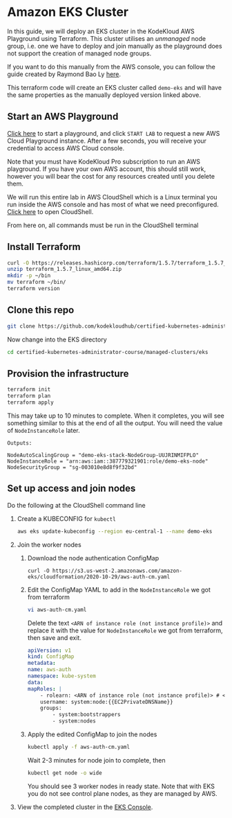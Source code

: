 # Amazon EKS Cluster

In this guide, we will deploy an EKS cluster in the KodeKloud AWS Playground using Terraform. This cluster utilises an *unmanaged* node group, i.e. one we have to deploy and join manually as the playground does not support the creation of managed node groups.

If you want to do this manually from the AWS console, you can follow the guide created by Raymond Bao Ly [here](https://kodekloud.com/community/t/playground-series-how-to-create-an-eks-cluster-in-kodekloud-playground/330748).

This terraform code will create an EKS cluster called `demo-eks` and will have the same properties as the manually deployed version linked above.

## Start an AWS Playground

[Click here](https://kodekloud.com/topic/playground-aws/) to start a playground, and click `START LAB` to request a new AWS Cloud Playground instance. After a few seconds, you will receive your credential to access AWS Cloud console.

Note that you must have KodeKloud Pro subscription to run an AWS playground. If you have your own AWS account, this should still work, however you will bear the cost for any resources created until you delete them.

We will run this entire lab in AWS CloudShell which is a Linux terminal you run inside the AWS console and has most of what we need preconfigured. [Click here](https://us-east-1.console.aws.amazon.com/cloudshell/home?region=us-east-1) to open CloudShell.

From here on, all commands must be run in the CloudShell terminal

## Install Terraform

```bash
curl -O https://releases.hashicorp.com/terraform/1.5.7/terraform_1.5.7_linux_amd64.zip
unzip terraform_1.5.7_linux_amd64.zip
mkdir -p ~/bin
mv terraform ~/bin/
terraform version
```

## Clone this repo

```bash
git clone https://github.com/kodekloudhub/certified-kubernetes-administrator-course.git
```

Now change into the EKS directory

```bash
cd certified-kubernetes-administrator-course/managed-clusters/eks
```

## Provision the infrastructure

```bash
terraform init
terraform plan
terraform apply
```

This may take up to 10 minutes to complete. When it completes, you will see something similar to this at the end of all the output. You will need the value of `NodeInstanceRole` later.

```
Outputs:

NodeAutoScalingGroup = "demo-eks-stack-NodeGroup-UUJRINMIFPLO"
NodeInstanceRole = "arn:aws:iam::387779321901:role/demo-eks-node"
NodeSecurityGroup = "sg-003010e8d8f9f32bd"
```

## Set up access and join nodes

Do the following at the CloudShell command line

1.  Create a KUBECONFIG for `kubectl`

    ```bash
    aws eks update-kubeconfig --region eu-central-1 --name demo-eks
    ```

1.  Join the worker nodes

    1. Download the node authentication ConfigMap

        ```
        curl -O https://s3.us-west-2.amazonaws.com/amazon-eks/cloudformation/2020-10-29/aws-auth-cm.yaml
        ```

    1.  Edit the ConfigMap YAML to add in the `NodeInstanceRole` we got from terraform

        ```bash
        vi aws-auth-cm.yaml
        ```

        Delete the text `<ARN of instance role (not instance profile)>` and replace it with the value for `NodeInstanceRole` we got from terraform, then save and exit.

        ```yaml
        apiVersion: v1
        kind: ConfigMap
        metadata:
        name: aws-auth
        namespace: kube-system
        data:
        mapRoles: |
            - rolearn: <ARN of instance role (not instance profile)> # <- EDIT THIS
            username: system:node:{{EC2PrivateDNSName}}
            groups:
                - system:bootstrappers
                - system:nodes

        ```

    1.  Apply the edited ConfigMap to join the nodes

        ```bash
        kubectl apply -f aws-auth-cm.yaml
        ```

        Wait 2-3 minutes for node join to complete, then

        ```bash
        kubectl get node -o wide
        ```

        You should see 3 worker nodes in ready state. Note that with EKS you do not see control plane nodes, as they are managed by AWS.

1.  View the completed cluster in the [EKS Console](https://us-east-1.console.aws.amazon.com/eks/home?region=us-east-1).
